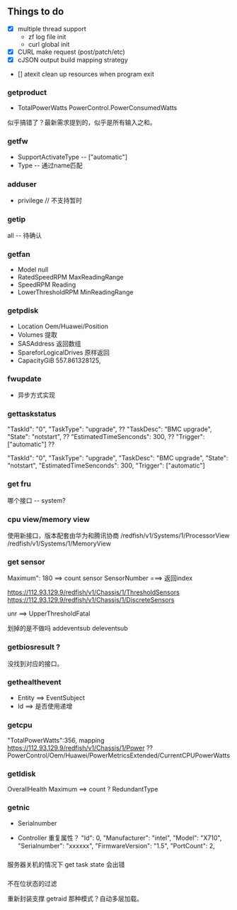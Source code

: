 Things to do
------------

- [x] multiple thread support
    - zf log file init
    - curl global init
- [x] CURL make request (post/patch/etc)
- [x] cJSON output build mapping strategy
- [] atexit clean up resources when program exit


### getproduct
- TotalPowerWatts
PowerControl.PowerConsumedWatts

似乎搞错了？最新需求提到的，似乎是所有输入之和。

### getfw
- SupportActivateType  -- ["automatic"]
- Type          -- 通过name匹配

### adduser
- privilege  // 不支持暂时

### getip
all  -- 待确认

### getfan
- Model                     null    
- RatedSpeedRPM             MaxReadingRange
- SpeedRPM                  Reading
- LowerThresholdRPM         MinReadingRange

### getpdisk
- Location  Oem/Huawei/Position
- Volumes       提取
- SASAddress    返回数组
- SpareforLogicalDrives 原样返回
- CapacityGiB   557.861328125,

### fwupdate
- 异步方式实现


### gettaskstatus

"TaskId": "0",
"TaskType": "upgrade",          ??
"TaskDesc": "BMC upgrade",
"State": "notstart",            ??
"EstimatedTimeSenconds": 300,   ??
"Trigger": ["automatic"]        ??

"TaskId": "0",
"TaskType": "upgrade",
"TaskDesc": "BMC upgrade",
"State": "notstart",
"EstimatedTimeSenconds": 300,
"Trigger": ["automatic"]


### get fru
哪个接口 -- system? 

### cpu view/memory view

使用新接口，版本配套由华为和腾讯协商
/redfish/v1/Systems/1/ProcessorView
/redfish/v1/Systems/1/MemoryView


### get sensor

Maximum": 180  ==> count sensor 
SensorNumber  ===> 返回index

https://112.93.129.9/redfish/v1/Chassis/1/ThresholdSensors
https://112.93.129.9/redfish/v1/Chassis/1/DiscreteSensors

unr ==> UpperThresholdFatal



划掉的是不做吗
addeventsub
deleventsub


### getbiosresult ?

没找到对应的接口。

### gethealthevent
- Entity ==> EventSubject
- Id  ==> 是否使用递增


### getcpu
"TotalPowerWatts":356, mapping
https://112.93.129.9/redfish/v1/Chassis/1/Power ?? PowerControl/Oem/Huawei/PowerMetricsExtended/CurrentCPUPowerWatts


### getldisk
OverallHealth 
Maximum ==> count ?
RedundantType

### getnic
- Serialnumber

- Controller  重复属性？
"Id": 0,
"Manufacturer": "intel",
"Model": "X710",
"Serialnumber": "xxxxxx",
"FirmwareVersion": "1.5",
"PortCount": 2,




### 

服务器关机的情况下 get task state 会出错

###

不在位状态的过滤

重新封装支撑 getraid 那种模式？自动多层加载。